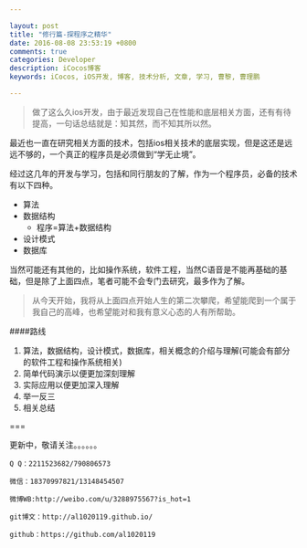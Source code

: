 ```yaml
---

layout: post
title: "修行篇-探程序之精华"
date: 2016-08-08 23:53:19 +0800
comments: true
categories: Developer
description: iCocos博客
keywords: iCocos, iOS开发, 博客, 技术分析, 文章, 学习, 曹黎, 曹理鹏

--- 
```




>做了这么久ios开发，由于最近发现自己在性能和底层相关方面，还有有待提高，一句话总结就是：知其然，而不知其所以然。

最近也一直在研究相关方面的技术，包括ios相关技术的底层实现，但是这还是远远不够的，一个真正的程序员是必须做到“学无止境”。

经过这几年的开发与学习，包括和同行朋友的了解，作为一个程序员，必备的技术有以下四种。

+ 算法
+ 数据结构
	- 程序=算法+数据结构
+ 设计模式
+ 数据库

<!--more-->



当然可能还有其他的，比如操作系统，软件工程，当然C语音是不能再基础的基础，但是除了上面四点，笔者可能不会专门去研究，最多作为了解。


> 从今天开始，我将从上面四点开始人生的第二次攀爬，希望能爬到一个属于我自己的高峰，也希望能对和我有意义心态的人有所帮助。


####路线

1. 算法，数据结构，设计模式，数据库，相关概念的介绍与理解(可能会有部分的软件工程和操作系统相关)
2. 简单代码演示以便更加深刻理解
3. 实际应用以便更加深入理解
4. 举一反三
5. 相关总结



===

更新中，敬请关注。。。。。。


    Q Q：2211523682/790806573

    微信：18370997821/13148454507
    
    微博WB:http://weibo.com/u/3288975567?is_hot=1
    
	git博文：http://al1020119.github.io/
	
	github：https://github.com/al1020119

